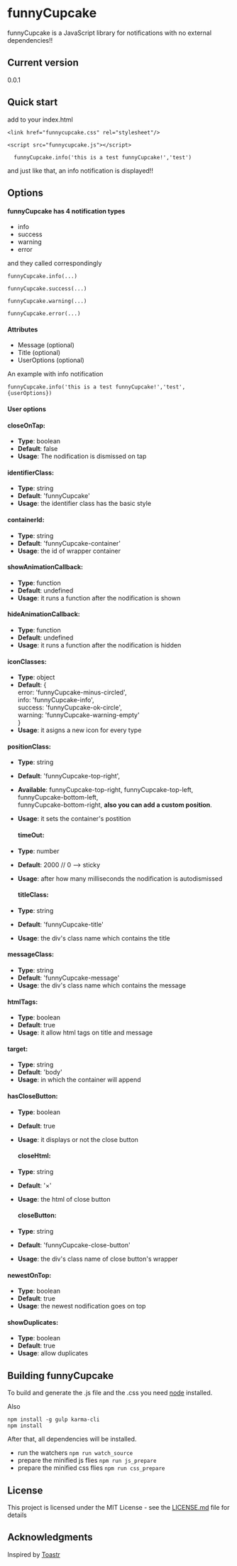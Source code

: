 # funnyCupcake

funnyCupcake is a JavaScript library for notifications with no external dependencies!!

## Current version

0.0.1

<!-- ### Demo


### Installing

[npm](http://www.npmjs.com)

```
npm install funnycupcake
```

[yarn](https://yarnpkg.com)

```
yarn add funnycupcake
```

### CDNs

```
cdn links
``` -->

## Quick start

add to your index.html

```
<link href="funnycupcake.css" rel="stylesheet"/>
```

```
<script src="funnycupcake.js"></script>
```

```
  funnyCupcake.info('this is a test funnyCupcake!','test')
```

and just like that, an info notification is displayed!!

## Options

#### funnyCupcake has 4 notification types

- info
- success
- warning
- error

and they called correspondingly

```
funnyCupcake.info(...)
```

```
funnyCupcake.success(...)
```

```
funnyCupcake.warning(...)
```

```
funnyCupcake.error(...)
```

#### Attributes

- Message (optional)
- Title (optional)
- UserOptions (optional)

An example with info notification

```
funnyCupcake.info('this is a test funnyCupcake!','test', {userOptions})
```

#### User options

#### closeOnTap:

- **Type**: boolean
- **Default**: false
- **Usage**: The nodification is dismissed on tap

#### identifierClass:

- **Type**: string
- **Default**: 'funnyCupcake'
- **Usage**: the identifier class has the basic style

#### containerId:

- **Type**: string
- **Default**: 'funnyCupcake-container'
- **Usage**: the id of wrapper container

#### showAnimationCallback:

- **Type**: function
- **Default**: undefined
- **Usage**: it runs a function after the nodification is shown

#### hideAnimationCallback:

- **Type**: function
- **Default**: undefined
- **Usage**: it runs a function after the nodification is hidden

#### iconClasses:

- **Type**: object
- **Default**: {  
   error: 'funnyCupcake-minus-circled',  
   info: 'funnyCupcake-info',  
   success: 'funnyCupcake-ok-circle',  
   warning: 'funnyCupcake-warning-empty'  
   }
- **Usage**: it asigns a new icon for every type

#### positionClass:

- **Type**: string
- **Default**: 'funnyCupcake-top-right',
- **Available**: funnyCupcake-top-right, funnyCupcake-top-left, funnyCupcake-bottom-left,  
  funnyCupcake-bottom-right, **also you can add a custom position**.
- **Usage**: it sets the container's postition

  #### timeOut:

- **Type**: number
- **Default**: 2000 // 0 --> sticky
- **Usage**: after how many milliseconds the nodification is autodismissed
  #### titleClass:
- **Type**: string
- **Default**: 'funnyCupcake-title'
- **Usage**: the div's class name which contains the title

#### messageClass:

- **Type**: string
- **Default**: 'funnyCupcake-message'
- **Usage**: the div's class name which contains the message

#### htmlTags:

- **Type**: boolean
- **Default**: true
- **Usage**: it allow html tags on title and message

#### target:

- **Type**: string
- **Default**: 'body'
- **Usage**: in which the container will append

#### hasCloseButton:

- **Type**: boolean
- **Default**: true
- **Usage**: it displays or not the close button

  #### closeHtml:

- **Type**: string
- **Default**: '&times;'
- **Usage**: the html of close button

  #### closeButton:

- **Type**: string
- **Default**: 'funnyCupcake-close-button'
- **Usage**: the div's class name of close button's wrapper

#### newestOnTop:

- **Type**: boolean
- **Default**: true
- **Usage**: the newest nodification goes on top

#### showDuplicates:

- **Type**: boolean
- **Default**: true
- **Usage**: allow duplicates

## Building funnyCupcake

To build and generate the .js file and the .css you need [node](https://nodejs.org/en/) installed.

Also

```
npm install -g gulp karma-cli
npm install

```

After that, all dependencies will be installed.

- run the watchers `npm run watch_source`
- prepare the minified js flies `npm run js_prepare`
- prepare the minified css flies `npm run css_prepare`

## License

This project is licensed under the MIT License - see the [LICENSE.md](LICENSE.md) file for details

## Acknowledgments

Inspired by [Toastr](https://github.com/CodeSeven/toastr/)
